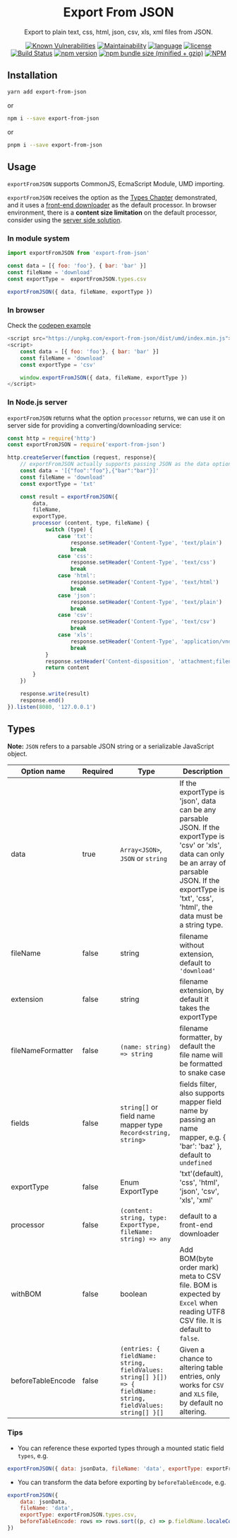 <h1 align="center">Export From JSON</h1>

<div align="center">

Export to plain text, css, html, json, csv, xls, xml files from JSON.

[![Known Vulnerabilities](https://snyk.io/test/github/zheeeng/export-from-json/badge.svg)](https://snyk.io/test/github/zheeeng/export-from-json)
[![Maintainability](https://api.codeclimate.com/v1/badges/2fbc35f65ba61bc190e1/maintainability)](https://codeclimate.com/github/zheeeng/export-from-json/maintainability)
[![language](https://img.shields.io/badge/%3C%2F%3E-TypeScript-blue.svg)](http://typescriptlang.org/)
[![license](https://img.shields.io/github/license/mashape/apistatus.svg)](https://github.com/zheeeng/export-from-json/blob/main/LICENSE)
[![Build Status](https://travis-ci.org/zheeeng/export-from-json.svg?branch=main)](https://travis-ci.org/zheeeng/export-from-json)
[![npm version](https://img.shields.io/npm/v/export-from-json.svg)](https://www.npmjs.com/package/export-from-json)
[![npm bundle size (minified + gzip)](https://img.shields.io/bundlephobia/minzip/export-from-json.svg)](https://unpkg.com/export-from-json/dist/umd/index.min.js)
[![NPM](https://nodei.co/npm/export-from-json.png?downloads=true&downloadRank=true&stars=true)](https://nodei.co/npm/export-from-json/)

</div>

## Installation

```sh
yarn add export-from-json
```

or

```sh
npm i --save export-from-json
```

or

```sh
pnpm i --save export-from-json
```

## Usage

`exportFromJSON` supports CommonJS, EcmaScript Module, UMD importing.

`exportFromJSON` receives the option as the [Types Chapter](#types) demonstrated, and it uses a [front-end downloader](https://github.com/zheeeng/export-from-json/blob/main/src/processors.ts) as the default processor. In browser environment, there is a **content size limitation** on the default processor, consider using the [server side solution](#in-nodejs-server).

### In module system

```javascript
import exportFromJSON from 'export-from-json'

const data = [{ foo: 'foo'}, { bar: 'bar' }]
const fileName = 'download'
const exportType =  exportFromJSON.types.csv

exportFromJSON({ data, fileName, exportType })
```

### In browser

Check the [codepen example](https://codepen.io/zheeeng/pen/PQxBKr)

```javascript
<script src="https://unpkg.com/export-from-json/dist/umd/index.min.js"></script>
<script>
    const data = [{ foo: 'foo'}, { bar: 'bar' }]
    const fileName = 'download'
    const exportType = 'csv'

    window.exportFromJSON({ data, fileName, exportType })
</script>
```

### In Node.js server

`exportFromJSON` returns what the option `processor` returns, we can use it on server side for providing a converting/downloading service:

```javascript
const http = require('http')
const exportFromJSON = require('export-from-json')

http.createServer(function (request, response){
    // exportFromJSON actually supports passing JSON as the data option. It's very common that reading it from http request directly.
    const data = '[{"foo":"foo"},{"bar":"bar"}]'
    const fileName = 'download'
    const exportType = 'txt'

    const result = exportFromJSON({
        data,
        fileName,
        exportType,
        processor (content, type, fileName) {
            switch (type) {
                case 'txt':
                    response.setHeader('Content-Type', 'text/plain')
                    break
                case 'css':
                    response.setHeader('Content-Type', 'text/css')
                    break
                case 'html':
                    response.setHeader('Content-Type', 'text/html')
                    break
                case 'json':
                    response.setHeader('Content-Type', 'text/plain')
                    break
                case 'csv':
                    response.setHeader('Content-Type', 'text/csv')
                    break
                case 'xls':
                    response.setHeader('Content-Type', 'application/vnd.ms-excel')
                    break
            }
            response.setHeader('Content-disposition', 'attachment;filename=' + fileName)
            return content
        }
    })

    response.write(result)
    response.end()
}).listen(8080, '127.0.0.1')
```

## Types

**Note:** `JSON` refers to a parsable JSON string or a serializable JavaScript object.

| Option name | Required | Type | Description
| ----------- | -------- | ---- | ----
| data        | true     | `Array<JSON>`, `JSON` or `string` | If the exportType is 'json', data can be any parsable JSON. If the exportType is 'csv' or 'xls', data can only be an array of parsable JSON.  If the exportType is 'txt', 'css', 'html', the data must be a string type.
| fileName    | false    | string | filename without extension, default to `'download'`
| extension    | false    | string | filename extension, by default it takes the exportType
| fileNameFormatter    | false    | `(name: string) => string` | filename formatter, by default the file name will be formatted to snake case
| fields      | false    | `string[]` or field name mapper type `Record<string, string>`  | fields filter, also supports mapper field name by passing an name mapper, e.g. { 'bar': 'baz' }, default to `undefined`
| exportType  | false    | Enum ExportType | 'txt'(default), 'css', 'html', 'json', 'csv', 'xls', 'xml'
| processor   | false    | `(content: string, type: ExportType, fileName: string) => any` | default to a front-end downloader
| withBOM     | false    | boolean | Add BOM(byte order mark) meta to CSV file. BOM is expected by `Excel` when reading UTF8 CSV file. It is default to `false`.
| beforeTableEncode     | false    | `(entries: { fieldName: string, fieldValues: string[] }[]) => { fieldName: string, fieldValues: string[] }[]` | Given a chance to altering table entries, only works for `CSV` and `XLS` file, by default no altering.

### Tips

* You can reference these exported types through a mounted static field `types`, e.g.

```js
exportFromJSON({ data: jsonData, fileName: 'data', exportType: exportFromJSON.types.csv })
```

* You can transform the data before exporting by `beforeTableEncode`, e.g.

```js
exportFromJSON({
    data: jsonData,
    fileName: 'data',
    exportType: exportFromJSON.types.csv,
    beforeTableEncode: rows => rows.sort((p, c) => p.fieldName.localeCompare(c.fieldName)),
})
```
